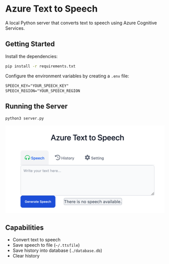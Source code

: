 # Azure Text to Speech

A local Python server that converts text to speech using Azure Cognitive Services.

## Getting Started

Install the dependencies:

```sh
pip install -r requirements.txt
```

Configure the environment variables by creating a `.env` file:

```
SPEECH_KEY="YOUR_SPEECH_KEY"
SPEECH_REGION="YOUR_SPEECH_REGION
```

## Running the Server

```sh
python3 server.py
```

![screenshot](./screenshot.png)

## Capabilities

- Convert text to speech
- Save speech to file (`~/.ttsfile`)
- Save history into database (`./database.db`)
- Clear history

